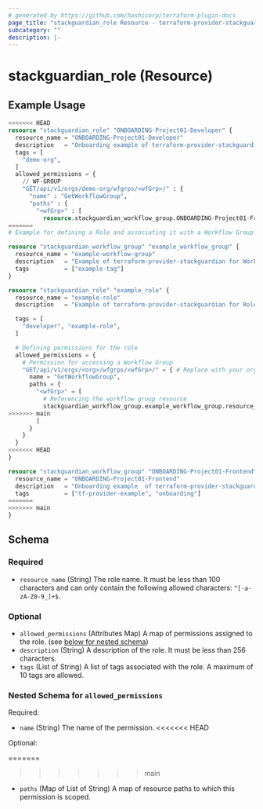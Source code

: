 ```yaml
---
# generated by https://github.com/hashicorp/terraform-plugin-docs
page_title: "stackguardian_role Resource - terraform-provider-stackguardian"
subcategory: ""
description: |-
---
```


# stackguardian_role (Resource)

## Example Usage

```terraform
<<<<<<< HEAD
resource "stackguardian_role" "ONBOARDING-Project01-Developer" {
  resource_name = "ONBOARDING-Project01-Developer"
  description   = "Onboarding example of terraform-provider-stackguardian for Role Developer"
  tags = [
    "demo-org",
  ]
  allowed_permissions = {
    // WF-GROUP
    "GET/api/v1/orgs/demo-org/wfgrps/<wfGrp>/" : {
      "name" : "GetWorkflowGroup",
      "paths" : {
        "<wfGrp>" : [
          resource.stackguardian_workflow_group.ONBOARDING-Project01-Frontend.resource_name,
=======
# Example for defining a Role and associating it with a Workflow Group in StackGuardian

resource "stackguardian_workflow_group" "example_workflow_group" {
  resource_name = "example-workflow-group"
  description   = "Example of terraform-provider-stackguardian for Workflow Group"
  tags          = ["example-tag"]
}

resource "stackguardian_role" "example_role" {
  resource_name = "example-role"
  description   = "Example of terraform-provider-stackguardian for Role"

  tags = [
    "developer", "example-role",
  ]

  # Defining permissions for the role
  allowed_permissions = {
    # Permission for accessing a Workflow Group
    "GET/api/v1/orgs/<org>/wfgrps/<wfGrp>/" = { # Replace with your organization name
      name = "GetWorkflowGroup",
      paths = {
        "<wfGrp>" = [
          # Referencing the workflow group resource
          stackguardian_workflow_group.example_workflow_group.resource_name
>>>>>>> main
        ]
      }
    }
  }
<<<<<<< HEAD
}

resource "stackguardian_workflow_group" "ONBOARDING-Project01-Frontend" {
  resource_name = "ONBOARDING-Project01-Frontend"
  description   = "Onboarding example  of terraform-provider-stackguardian for WorkflowGroup"
  tags          = ["tf-provider-example", "onboarding"]
=======
>>>>>>> main
}
```

<!-- schema generated by tfplugindocs -->

## Schema

### Required

- `resource_name` (String) The role name. It must be less than 100 characters and can only contain the following allowed characters: `^[-a-zA-Z0-9_]+$`.

### Optional

- `allowed_permissions` (Attributes Map) A map of permissions assigned to the role. (see [below for nested schema](#nestedatt--allowed_permissions))
- `description` (String) A description of the role. It must be less than 256 characters.
- `tags` (List of String) A list of tags associated with the role. A maximum of 10 tags are allowed.

<a id="nestedatt--allowed_permissions"></a>

### Nested Schema for `allowed_permissions`

Required:

- `name` (String) The name of the permission.
<<<<<<< HEAD

Optional:

=======
>>>>>>> main
- `paths` (Map of List of String) A map of resource paths to which this permission is scoped.
